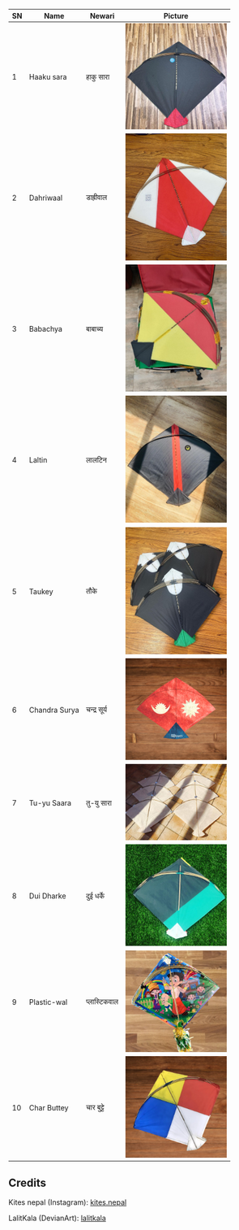 | SN  | Name            | Newari        | Picture                                                                                   |
|-----|---------------- |---------------|-------------------------------------------------------------------------------------------|
| 1   | Haaku sara      | हाकु सारा      | <img src="https://raw.githubusercontent.com/SarjyantShrestha/changa-dataset/main/kitesImg/black.jpg" alt="Haakusara" width="200"/> |
| 2   | Dahriwaal       | डाह्रीवाल       | <img src="https://raw.githubusercontent.com/SarjyantShrestha/changa-dataset/main/kitesImg/Dariwal.jpg" alt="Dahriwal" width="200"/> |
| 3   | Babachya        | बाबाच्य        | <img src="https://raw.githubusercontent.com/SarjyantShrestha/changa-dataset/main/kitesImg/Bapache.jpg" alt="Babachya" width="200"/> |
| 4   | Laltin          | लालटिन        | <img src="https://raw.githubusercontent.com/SarjyantShrestha/changa-dataset/main/kitesImg/Laltin.jpg" alt="Laltin" width="200"/> |
| 5   | Taukey          | तौके           | <img src="https://raw.githubusercontent.com/SarjyantShrestha/changa-dataset/main/kitesImg/Taukey.jpg" alt="Taukey" width="200"/> |
| 6   | Chandra Surya   | चन्द्र सूर्य       | <img src="https://raw.githubusercontent.com/SarjyantShrestha/changa-dataset/main/kitesImg/ChandraSurya.png" alt="ChandraSurya" width="200"/> |
| 7   | Tu-yu Saara     | तु-यु सारा      | <img src="https://raw.githubusercontent.com/SarjyantShrestha/changa-dataset/main/kitesImg/TYS.jpg" alt="Tu-yu Saara" width="200"/> |
| 8   | Dui Dharke      | दुई धर्के        | <img src="https://raw.githubusercontent.com/SarjyantShrestha/changa-dataset/main/kitesImg/DuiDharke.jpg" alt="Dui Dharke" width="200"/> |
| 9   | Plastic-wal     | प्लास्टिकवाल      | <img src="https://raw.githubusercontent.com/SarjyantShrestha/changa-dataset/main/kitesImg/Plasticwaal.png" alt="Plastic-wal" width="200"/> |
| 10  | Char Buttey     | चार बुट्टे       | <img src="https://raw.githubusercontent.com/SarjyantShrestha/changa-dataset/main/kitesImg/CharButtey.png" alt="Char Buttey" width="200"/> |

## Credits
Kites nepal (Instagram): [kites.nepal](https://www.instagram.com/kites.nepal/)

LalitKala (DevianArt): [lalitkala](https://www.deviantart.com/lalitkala/art/Kite-Designs-Happy-Dashain-258164856)
